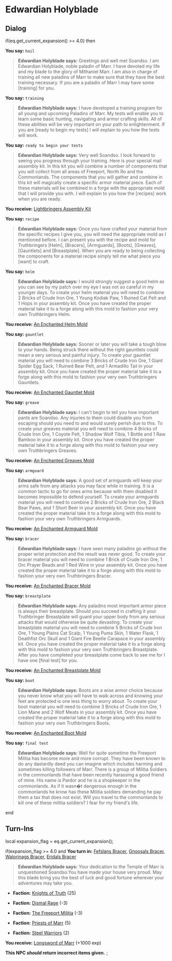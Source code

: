 # Edwardian Holyblade
## Dialog

if(eq.get_current_expansion() >= 4.0) then


**You say:** `hail`




>**Edwardian Holyblade says:** Greetings and well met Soandso. I am Edwardian Holyblade, noble paladin of Marr. I have devoted my life and my blade to the glory of Mithaniel Marr. I am also in charge of training all new paladins of Marr to make sure that they have the best training necessary. If you are a paladin of Marr I may have some [training] for you.


**You say:** `training`




>**Edwardian Holyblade says:** I have developed a training program for all young and upcoming Paladins of Marr. My tests will enable you to learn some basic hunting, navigating and armor crafting skills. All of these abilities will be very important on your path to enlightenment. If you are [ready to begin my tests] I will explain to you how the tests will work.


**You say:** `ready to begin your tests`




>**Edwardian Holyblade says:** Very well Soandso. I look forward to seeing you progress through your training. Here is your special mail assembly kit. In this kit you will combine a number of components that you will collect from all areas of Freeport, North Ro and the Commonlands. The components that you will gather and combine in this kit will magically create a specific armor material piece. Each of these materials will be combined in a forge with the appropriate mold that I will provide you with. I will explain to you how the [recipes] work when you are ready.



**You receive:**  [Lightbringers Assembly Kit](/item/17266)


**You say:** `recipe`




>**Edwardian Holyblade says:** Once you have crafted your material from the specific recipes I give you, you will need the appropriate mold as I mentioned before. I can present you with the recipe and mold for Truthbringers [Helm], [Bracers], [Armguards], [Boots], [Greaves], [Gauntlets] and [Breastplate]. When you are ready to being collecting the components for a material recipe simply tell me what piece you [want] to craft.


**You say:** `helm`




>**Edwardian Holyblade says:** I would strongly suggest a good helm as you can see by my patch over my eye I was not so careful in my younger days. To create your helm material you will need to combine 2 Bricks of Crude Iron Ore, 1 Young Kodiak Paw, 1 Ruined Cat Pelt and 1 Hops in your assembly kit. Once you have created the proper material take it to a forge along with this mold to fashion your very own Truthbringers Helm.



**You receive:**  [An Enchanted Helm Mold](/item/22610)


**You say:** `gauntlet`




>**Edwardian Holyblade says:** Sooner or later you will take a tough blow to your hands. Being struck there without the right gauntlets could mean a very serious and painful injury. To create your gauntlet material you will need to combine 3 Bricks of Crude Iron Ore, 1 Giant Spider Egg Sack, 1 Ruined Bear Pelt, and 1 Armadillo Tail in your assembly kit. Once you have created the proper material take it to a forge along with this mold to fashion your very own Truthbringers Gauntlets.



**You receive:**  [An Enchanted Gauntlet Mold](/item/22615)


**You say:** `greave`




>**Edwardian Holyblade says:** I can't begin to tell you how important pants are Soandso. Any injuries to them could disable you from escaping should you need to and would surely perish due to this. To create your greaves material you will need to combine 4 Bricks of Crude Iron Ore, 1 Coyote Pelt, 1 Shadow Wolf Tibia, 1 Bottle and 1 Raw Bamboo in your assembly kit. Once you have created the proper material take it to a forge along with this mold to fashion your very own Truthbringers Greaves.



**You receive:**  [An Enchanted Greaves Mold](/item/22614)


**You say:** `armguard`




>**Edwardian Holyblade says:** A good set of armguards will keep your arms safe from any attacks you may face while in training. It is a common tactic to go for ones arms because with them disabled it becomes impossible to defend yourself. To create your armguards material you will need to combine 2 Bricks of Crude Iron Ore, 2 Black Bear Paws, and 1 Short Beer in your assembly kit. Once you have created the proper material take it to a forge along with this mold to fashion your very own Truthbringers Armguards.



**You receive:**  [An Enchanted Armguard Mold](/item/22613)


**You say:** `bracer`




>**Edwardian Holyblade says:** I have seen many paladins go without the proper wrist protection and the result was never good. To create your bracer material you will need to combine 1 Brick of Crude Iron Ore, 1 Orc Prayer Beads and 1 Red Wine in your assembly kit. Once you have created the proper material take it to a forge along with this mold to fashion your very own Truthbringers Bracer.



**You receive:**  [An Enchanted Bracer Mold](/item/22611)


**You say:** `breastplate`




>**Edwardian Holyblade says:** Any paladins most important armor piece is always their breastplate. Should you succeed in crafting it your Truthbringer Breastplate will guard your upper body from any serious attacks that would otherwise be quite devasting. To create your breastplate material you will need to combine 5 Bricks of Crude Iron Ore, 1 Young Plains Cat Scalp, 1 Young Puma Skin, 1 Water Flask, 1 Deathfist Orc Skull and 1 Giant Fire Beetle Carapace in your assembly kit. Once you have created the proper material take it to a forge along with this mold to fashion your very own Truthbringers Breastplate. After you have completed your breastplate come back to see me for I have one [final test] for you.



**You receive:**  [An Enchanted Breastplate Mold](/item/22616)


**You say:** `boot`




>**Edwardian Holyblade says:** Boots are a wise armor choice because you never know what you will have to walk across and knowing your feet are protected is one less thing to worry about. To create your boot material you will need to combine 3 Bricks of Crude Iron Ore, 1 Lion Mane and 2 Wolf Meats in your assembly kit. Once you have created the proper material take it to a forge along with this mold to fashion your very own Truthbringers Boots.



**You receive:**  [An Enchanted Boot Mold](/item/22612)


**You say:** `final test`




>**Edwardian Holyblade says:** Well for quite sometime the Freeport Militia has become more and more corrupt. They have been known to do any dastardly deed you can imagine which includes harming and sometimes killing followers of Marr. There is a group of Militia Soldiers in the commonlands that have been recently harassing a good friend of mine. His name is Pardor and he is a shopkeeper in the commonlands. As if it wasn�t dangerous enough in the commonlands he know has these Militia soldiers demanding he pay them a tax that does not exist.  Will you travel to the commonlands to kill one of these militia soldiers? I fear for my friend's life.

end

## Turn-Ins



local expansion_flag = eq.get_current_expansion();



if(expansion_flag >= 4.0 and  **You turn in:** [Fefslans Bracer](/item/9927), [Gnoosals Bracer](/item/9928), [Walorinags Bracer](/item/9929), [Eridals Bracer](/item/9930)


>**Edwardian Holyblade says:** Your dedication to the Temple of Marr is unquestioned Soandso.You have made your house very proud. May this blade bring you the best of luck and good fortune wherever your adventures may take you.


* __Faction:__ [Knights of Truth](/faction/281) (25)


* __Faction:__ [Dismal Rage](/faction/271) (-3)


* __Faction:__ [The Freeport Militia](/faction/330) (-3)


* __Faction:__ [Priests of Marr](/faction/362) (5)


* __Faction:__ [Steel Warriors](/faction/311) (2)


 **You receive:**  [Longsword of Marr](/item/9936) (+1000 exp)

**This NPC *should* return incorrect items given.**
;

